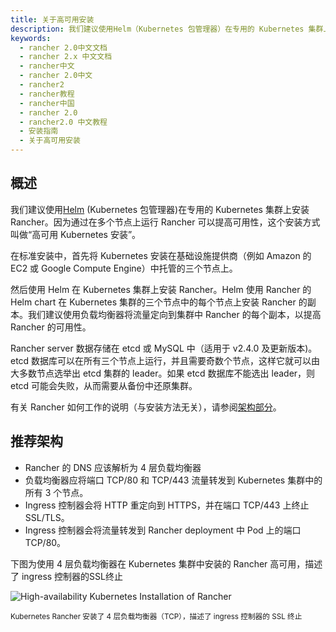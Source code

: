 ```yaml
---
title: 关于高可用安装
description: 我们建议使用Helm（Kubernetes 包管理器）在专用的 Kubernetes 集群上安装 Rancher。因为通过在多个节点上运行 Rancher 可以提高可用性，这个安装方式叫做“高可用 Kubernetes 安装”。在标准安装中，首先将 Kubernetes 安装在基础设施提供商（例如 Amazon 的 EC2 或 Google Compute Engine）中托管的三个节点上。然后使用 Helm 在 Kubernetes 集群上安装 Rancher。Helm 使用 Rancher 的 Helm chart 在 Kubernetes 集群的三个节点中的每个节点上安装 Rancher 的副本。我们建议使用负载均衡器将流量定向到集群中 Rancher 的每个副本，以提高 Rancher 的可用性。
keywords:
  - rancher 2.0中文文档
  - rancher 2.x 中文文档
  - rancher中文
  - rancher 2.0中文
  - rancher2
  - rancher教程
  - rancher中国
  - rancher 2.0
  - rancher2.0 中文教程
  - 安装指南
  - 关于高可用安装
---
```


## 概述

我们建议使用[Helm](/docs/overview/architecture/concepts/#about-helm) (Kubernetes 包管理器)在专用的 Kubernetes 集群上安装 Rancher。因为通过在多个节点上运行 Rancher 可以提高可用性，这个安装方式叫做“高可用 Kubernetes 安装”。

在标准安装中，首先将 Kubernetes 安装在基础设施提供商（例如 Amazon 的 EC2 或 Google Compute Engine）中托管的三个节点上。

然后使用 Helm 在 Kubernetes 集群上安装 Rancher。Helm 使用 Rancher 的 Helm chart 在 Kubernetes 集群的三个节点中的每个节点上安装 Rancher 的副本。我们建议使用负载均衡器将流量定向到集群中 Rancher 的每个副本，以提高 Rancher 的可用性。

Rancher server 数据存储在 etcd 或 MySQL 中（适用于 v2.4.0 及更新版本)。etcd 数据库可以在所有三个节点上运行，并且需要奇数个节点，这样它就可以由大多数节点选举出 etcd 集群的 leader。如果 etcd 数据库不能选出 leader，则 etcd 可能会失败，从而需要从备份中还原集群。

有关 Rancher 如何工作的说明（与安装方法无关），请参阅[架构部分](/docs/overview/architecture)。

## 推荐架构

- Rancher 的 DNS 应该解析为 4 层负载均衡器
- 负载均衡器应将端口 TCP/80 和 TCP/443 流量转发到 Kubernetes 集群中的所有 3 个节点。
- Ingress 控制器会将 HTTP 重定向到 HTTPS，并在端口 TCP/443 上终止 SSL/TLS。
- Ingress 控制器会将流量转发到 Rancher deployment 中 Pod 上的端口 TCP/80。

<figcaption>下图为使用 4 层负载均衡器在 Kubernetes 集群中安装的 Rancher 高可用，描述了 ingress 控制器的SSL终止</figcaption>

![High-availability Kubernetes Installation of Rancher](/img/rancher/ha/rancher2ha.svg)

<sup>Kubernetes Rancher 安装了 4 层负载均衡器（TCP），描述了 ingress 控制器的 SSL 终止</sup>
